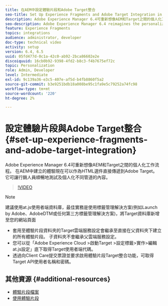 ```yaml
---
title: 在AEM中設定體驗片段和Adobe Target整合
seo-title: Set Up Experience Fragments and Adobe Target Integration in AEM
description: Adobe Experience Manager 6.4可重新想像AEM和Target之間的個人化工作流程。 在AEM中建立的體驗現在可以作為HTML選件直接傳遞到Adobe Target。 它可讓行銷人員順暢地測試及個人化不同管道的內容。
seo-description: Adobe Experience Manager 6.4 reimagines the personalization workflow between AEM and Target. Experiences created within AEM can now be delivered directly to Adobe Target as HTML Offers. It allows Marketers to seamlessly test and personalize content across different channels.
feature: Experience Fragments
topics: integrations
audience: administrator, developer
doc-type: technical video
activity: setup
version: 6.4, 6.5
uuid: 05fd477d-0c1a-42c0-ab92-2bca86602e2e
discoiquuid: 16cb0b92-9398-4fd2-b8c3-f4b7675ef72c
topic: Personalization
role: Admin, Developer
level: Intermediate
exl-id: 9c139a36-e3c5-407e-af5d-b4fb8860f5a2
source-git-commit: b3e9251bdb18a008be95c1fa9e5c79252a74fc98
workflow-type: tm+mt
source-wordcount: '220'
ht-degree: 2%

---
```


# 設定體驗片段與Adobe Target整合{#set-up-experience-fragments-and-adobe-target-integration}

Adobe Experience Manager 6.4可重新想像AEM和Target之間的個人化工作流程。 在AEM中建立的體驗現在可以作為HTML選件直接傳遞到Adobe Target。 它可讓行銷人員順暢地測試及個人化不同管道的內容。

>[!VIDEO](https://video.tv.adobe.com/v/22380?quality=12&learn=on)

>[!NOTE]
>
>建議使用at.js使用者端資料庫，最佳實務是使用標籤管理解決方案(例如Launch by Adobe、AdobeDTM或任何第三方標籤管理解決方案)，將Target資料庫新增至您的網站頁面

* 套用至體驗片段資料夾的Target雲端服務設定會繼承至直接在父資料夾下建立的所有體驗片段。 子資料夾不會繼承父雲端服務設定。
* 您可以從「Adobe Experience Cloud >啟動Target >設定標籤>實作>編輯at.js設定」底下取得Target使用者端代碼。
* 透過向Client Care提交票證並要求啟用體驗片段Target整合功能，可取得Target API使用者名稱和密碼。

## 其他資源 {#additional-resources}

* [體驗片段檔案](https://helpx.adobe.com/experience-manager/6-5/sites/authoring/using/experience-fragments.html)
* [使用體驗片段](/help/sites/experience-fragments/experience-fragments-feature-video-use.md)
